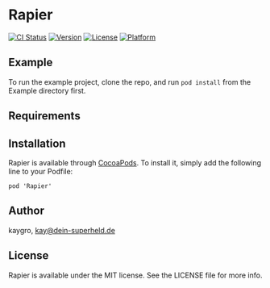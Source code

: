 # Rapier

[![CI Status](https://img.shields.io/travis/kaygro/Rapier.svg?style=flat)](https://travis-ci.org/kaygro/Rapier)
[![Version](https://img.shields.io/cocoapods/v/Rapier.svg?style=flat)](https://cocoapods.org/pods/Rapier)
[![License](https://img.shields.io/cocoapods/l/Rapier.svg?style=flat)](https://cocoapods.org/pods/Rapier)
[![Platform](https://img.shields.io/cocoapods/p/Rapier.svg?style=flat)](https://cocoapods.org/pods/Rapier)

## Example

To run the example project, clone the repo, and run `pod install` from the Example directory first.

## Requirements

## Installation

Rapier is available through [CocoaPods](https://cocoapods.org). To install
it, simply add the following line to your Podfile:

```
pod 'Rapier'
```

## Author

kaygro, kay@dein-superheld.de

## License

Rapier is available under the MIT license. See the LICENSE file for more info.
